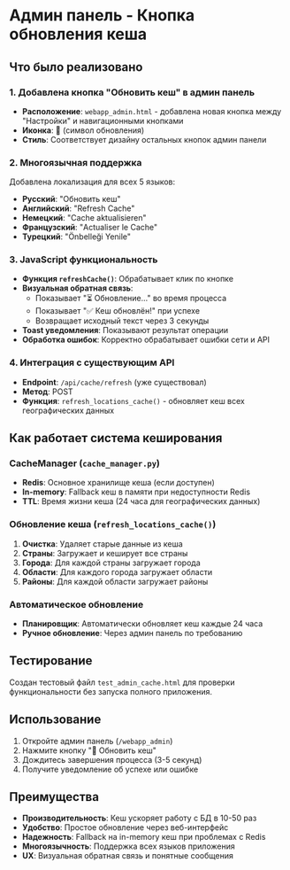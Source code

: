 # Админ панель - Кнопка обновления кеша

## Что было реализовано

### 1. Добавлена кнопка "Обновить кеш" в админ панель
- **Расположение**: `webapp_admin.html` - добавлена новая кнопка между "Настройки" и навигационными кнопками
- **Иконка**: 🔄 (символ обновления)
- **Стиль**: Соответствует дизайну остальных кнопок админ панели

### 2. Многоязычная поддержка
Добавлена локализация для всех 5 языков:
- **Русский**: "Обновить кеш"
- **Английский**: "Refresh Cache" 
- **Немецкий**: "Cache aktualisieren"
- **Французский**: "Actualiser le Cache"
- **Турецкий**: "Önbelleği Yenile"

### 3. JavaScript функциональность
- **Функция `refreshCache()`**: Обрабатывает клик по кнопке
- **Визуальная обратная связь**: 
  - Показывает "⏳ Обновление..." во время процесса
  - Показывает "✅ Кеш обновлён!" при успехе
  - Возвращает исходный текст через 3 секунды
- **Toast уведомления**: Показывают результат операции
- **Обработка ошибок**: Корректно обрабатывает ошибки сети и API

### 4. Интеграция с существующим API
- **Endpoint**: `/api/cache/refresh` (уже существовал)
- **Метод**: POST
- **Функция**: `refresh_locations_cache()` - обновляет кеш всех географических данных

## Как работает система кеширования

### CacheManager (`cache_manager.py`)
- **Redis**: Основное хранилище кеша (если доступен)
- **In-memory**: Fallback кеш в памяти при недоступности Redis
- **TTL**: Время жизни кеша (24 часа для географических данных)

### Обновление кеша (`refresh_locations_cache()`)
1. **Очистка**: Удаляет старые данные из кеша
2. **Страны**: Загружает и кеширует все страны
3. **Города**: Для каждой страны загружает города
4. **Области**: Для каждого города загружает области  
5. **Районы**: Для каждой области загружает районы

### Автоматическое обновление
- **Планировщик**: Автоматически обновляет кеш каждые 24 часа
- **Ручное обновление**: Через админ панель по требованию

## Тестирование

Создан тестовый файл `test_admin_cache.html` для проверки функциональности без запуска полного приложения.

## Использование

1. Откройте админ панель (`/webapp_admin`)
2. Нажмите кнопку "🔄 Обновить кеш"
3. Дождитесь завершения процесса (3-5 секунд)
4. Получите уведомление об успехе или ошибке

## Преимущества

- **Производительность**: Кеш ускоряет работу с БД в 10-50 раз
- **Удобство**: Простое обновление через веб-интерфейс
- **Надежность**: Fallback на in-memory кеш при проблемах с Redis
- **Многоязычность**: Поддержка всех языков приложения
- **UX**: Визуальная обратная связь и понятные сообщения
